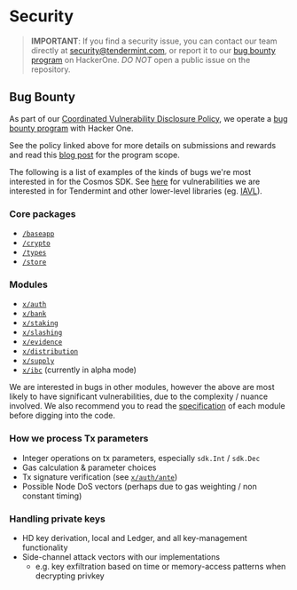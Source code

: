 # Security

> **IMPORTANT**: If you find a security issue, you can contact our team directly at
security@tendermint.com, or report it to our [bug bounty program](https://hackerone.com/tendermint) on HackerOne. *DO NOT* open a public issue on the repository.

## Bug Bounty

As part of our [Coordinated Vulnerability Disclosure Policy](https://tendermint.com/security), we operate a
[bug bounty program](https://hackerone.com/tendermint) with Hacker One.

See the policy linked above for more details on submissions and rewards and read
this [blog post](https://blog.cosmos.network/bug-bounty-program-for-tendermint-cosmos-833c67693586) for the program scope.

The following is a list of examples of the kinds of bugs we're most interested
in for the Cosmos SDK. See [here](https://github.com/tendermint/tendermint/blob/master/SECURITY.md) for vulnerabilities we are interested
in for Tendermint and other lower-level libraries (eg. [IAVL](https://github.com/tendermint/iavl)).

### Core packages

- [`/baseapp`](https://github.com/ivansukach/modified-cosmos-sdk/tree/master/baseapp)
- [`/crypto`](https://github.com/ivansukach/modified-cosmos-sdk/tree/master/crypto)
- [`/types`](https://github.com/ivansukach/modified-cosmos-sdk/tree/master/types)
- [`/store`](https://github.com/ivansukach/modified-cosmos-sdk/tree/master/store)

### Modules

- [`x/auth`](https://github.com/ivansukach/modified-cosmos-sdk/tree/master/x/auth)
- [`x/bank`](https://github.com/ivansukach/modified-cosmos-sdk/tree/master/x/bank)
- [`x/staking`](https://github.com/ivansukach/modified-cosmos-sdk/tree/master/x/staking)
- [`x/slashing`](https://github.com/ivansukach/modified-cosmos-sdk/tree/master/x/slashing)
- [`x/evidence`](https://github.com/ivansukach/modified-cosmos-sdk/tree/master/x/evidence)
- [`x/distribution`](https://github.com/ivansukach/modified-cosmos-sdk/tree/master/x/distribution)
- [`x/supply`](https://github.com/ivansukach/modified-cosmos-sdk/tree/master/x/supply)
- [`x/ibc`](https://github.com/ivansukach/modified-cosmos-sdk/tree/ibc-alpha/x/ibc) (currently in alpha mode)

We are interested in bugs in other modules, however the above are most likely to
have significant vulnerabilities, due to the complexity / nuance involved. We
also recommend you to read the [specification](https://github.com/ivansukach/modified-cosmos-sdk/blob/master/docs/building-modules/README.md) of each module before digging into
the code.

### How we process Tx parameters

- Integer operations on tx parameters, especially `sdk.Int` / `sdk.Dec`
- Gas calculation & parameter choices
- Tx signature verification (see [`x/auth/ante`](https://github.com/ivansukach/modified-cosmos-sdk/tree/master/x/auth/ante))
- Possible Node DoS vectors (perhaps due to gas weighting / non constant timing)

### Handling private keys

- HD key derivation, local and Ledger, and all key-management functionality
- Side-channel attack vectors with our implementations
  - e.g. key exfiltration based on time or memory-access patterns when decrypting privkey
